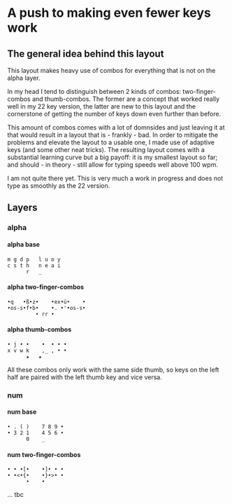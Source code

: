 # A push to making even fewer keys work
## The general idea behind this layout
This layout makes heavy use of combos for everything that is not on the alpha layer.

In my head I tend to distinguish between 2 kinds of combos: two-finger-combos and thumb-combos. The former are a concept that worked really well in my 22 key version, the latter are new to this layout and the cornerstone of getting the number of keys down even further than before.

This amount of combos comes with a lot of domnsides and just leaving it at that would result in a layout that is - frankly - bad. In order to mitigate the problems and elevate the layout to a usable one, I made use of adaptive keys (and some other neat tricks). The resulting layout comes with a substantial learning curve but a big payoff: it is my smallest layout so far; and should - in theory - still allow for typing speeds well above 100 wpm.

I am not quite there yet. This is very much a work in progress and does not type as smoothly as the 22 version.

## Layers
### alpha
#### alpha base
```
m g d p   l u o y
c s t h   n e a i
      r   _
```

#### alpha two-finger-combos
```
•q   •ß•z•    •ex•ü•    •
•os-s•f•b•    •. •'•os-s•
         • rr •
```

#### alpha thumb-combos
```
• j • •    •  • • • 
x v w k    ,_ , • •
      ★   ★
```
All these combos only work with the same side thumb, so keys on the left half are paired with the left thumb key and vice versa.

### num
#### num base
```
• . ( )    7 8 9 •
• 3 2 1    4 5 6 •
      0    _
```
#### num two-finger-combos
```
• • •[•    •]• • •
• •<•{•    •}•>• •
      •    •
```


...
tbc

